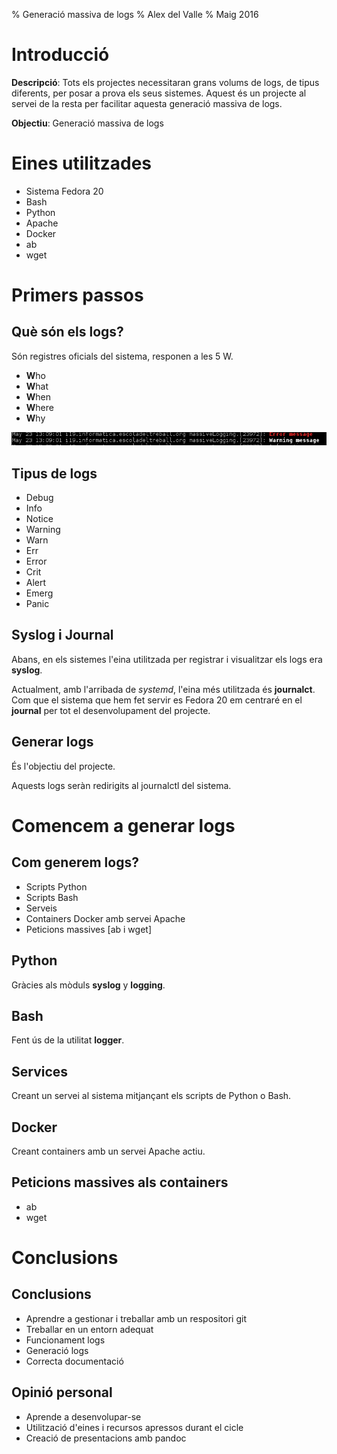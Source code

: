 % Generació massiva de logs
% Alex del Valle
% Maig 2016

# Introducció

**Descripció**: Tots els projectes necessitaran grans volums de logs, de tipus diferents, 
per posar a prova els seus sistemes. Aquest és un projecte al servei de la resta per facilitar aquesta generació massiva de logs.

**Objectiu**: Generació massiva de logs

# Eines utilitzades

- Sistema Fedora 20
- Bash
- Python
- Apache
- Docker
- ab
- wget

# Primers passos

## Què són els logs?

Són registres oficials del sistema, responen a les 5 W.

- **W**ho
- **W**hat
- **W**hen
- **W**here
- **W**hy

![logs](log.png)

## Tipus de logs

- Debug
- Info
- Notice
- Warning
- Warn
- Err
- Error
- Crit
- Alert
- Emerg
- Panic

## Syslog i Journal

Abans, en els sistemes l'eina utilitzada per registrar i visualitzar els logs era **syslog**.

Actualment, amb l'arribada de *systemd*, l'eina més utilitzada és **journalct**. Com que el sistema que hem fet servir es Fedora 20
em centraré en el **journal** per tot el desenvolupament del projecte.

## Generar logs

És l'objectiu del projecte.

Aquests logs seràn redirigits al journalctl del sistema.

# Comencem a generar logs

## Com generem logs?

- Scripts Python
- Scripts Bash
- Serveis
- Containers Docker amb servei Apache
- Peticions massives [ab i wget]

## Python

Gràcies als mòduls **syslog** y **logging**.

## Bash

Fent ús de la utilitat **logger**.

## Services

Creant un servei al sistema mitjançant els scripts de Python o Bash.

## Docker

Creant containers amb un servei Apache actiu.

## Peticions massives als containers

- ab
- wget

# Conclusions

## Conclusions

- Aprendre a gestionar i treballar amb un respositori git
- Treballar en un entorn adequat
- Funcionament logs
- Generació logs
- Correcta documentació

## Opinió personal

- Aprende a desenvolupar-se
- Utilització d'eines i recursos apressos durant el cicle
- Creació de presentacions amb pandoc








